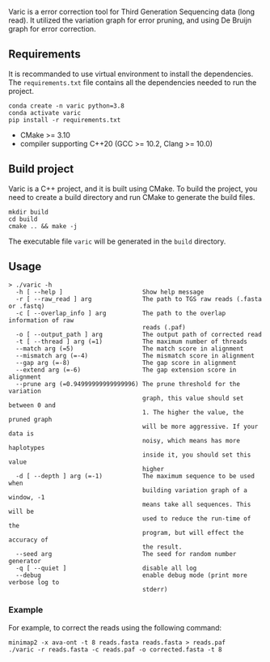 Varic is a error correction tool for Third Generation Sequencing data (long read).
It utilized the variation graph for error pruning, and using De Bruijn graph for error correction.

## Requirements

It is recommanded to use virtual environment to install the dependencies.
The `requirements.txt` file contains all the dependencies needed to run the project.
  
```
conda create -n varic python=3.8
conda activate varic
pip install -r requirements.txt
```

- CMake >= 3.10
- compiler supporting C++20 (GCC >= 10.2, Clang >= 10.0)

## Build project

Varic is a C++ project, and it is built using CMake. To build the project, you need to create a build directory and run CMake to generate the build files.

```
mkdir build
cd build
cmake .. && make -j
```

The executable file `varic` will be generated in the `build` directory.

## Usage

```
> ./varic -h
  -h [ --help ]                      Show help message
  -r [ --raw_read ] arg              The path to TGS raw reads (.fasta or .fastq)
  -c [ --overlap_info ] arg          The path to the overlap information of raw
                                     reads (.paf)
  -o [ --output_path ] arg           The output path of corrected read
  -t [ --thread ] arg (=1)           The maximum number of threads
  --match arg (=5)                   The match score in alignment
  --mismatch arg (=-4)               The mismatch score in alignment
  --gap arg (=-8)                    The gap score in alignment
  --extend arg (=-6)                 The gap extension score in alignment
  --prune arg (=0.94999999999999996) The prune threshold for the variation
                                     graph, this value should set between 0 and
                                     1. The higher the value, the pruned graph
                                     will be more aggressive. If your data is
                                     noisy, which means has more haplotypes
                                     inside it, you should set this value
                                     higher
  -d [ --depth ] arg (=-1)           The maximum sequence to be used when
                                     building variation graph of a window, -1
                                     means take all sequences. This will be
                                     used to reduce the run-time of the
                                     program, but will effect the accuracy of
                                     the result.
  --seed arg                         The seed for random number generator
  -q [ --quiet ]                     disable all log
  --debug                            enable debug mode (print more verbose log to
                                     stderr)
```

### Example

For example, to correct the reads using the following command:

```
minimap2 -x ava-ont -t 8 reads.fasta reads.fasta > reads.paf
./varic -r reads.fasta -c reads.paf -o corrected.fasta -t 8
```